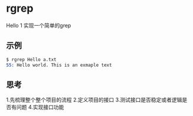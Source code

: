 # rgrep

Hello 1
实现一个简单的grep

## 示例

```s
$ rgrep Hello a.txt
55: Hello world. This is an exmaple text
```

## 思考

1.先梳理整个整个项目的流程
2.定义项目的接口
3.测试接口是否稳定或者逻辑是否有问题
4.实现接口功能